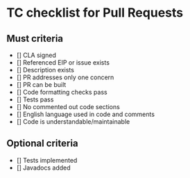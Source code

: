 # TC checklist for Pull Requests

## Must criteria
- [] CLA signed
- [] Referenced EIP or issue exists
- [] Description exists
- [] PR addresses only one concern
- [] PR can be built
- [] Code formatting checks pass
- [] Tests pass
- [] No commented out code sections
- [] English language used in code and comments
- [] Code is understandable/maintainable

## Optional criteria
- [] Tests implemented
- [] Javadocs added
